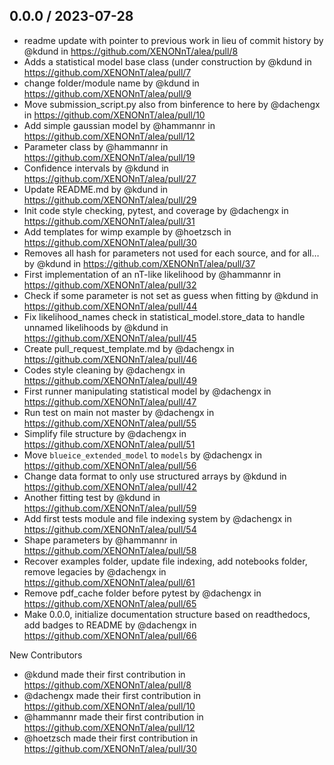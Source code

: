 0.0.0 / 2023-07-28
------------------
* readme update with pointer to previous work in lieu of commit history by @kdund in https://github.com/XENONnT/alea/pull/8
* Adds a statistical model base class (under construction by @kdund in https://github.com/XENONnT/alea/pull/7
* change folder/module name by @kdund in https://github.com/XENONnT/alea/pull/9
* Move submission_script.py also from binference to here by @dachengx in https://github.com/XENONnT/alea/pull/10
* Add simple gaussian model by @hammannr in https://github.com/XENONnT/alea/pull/12
* Parameter class by @hammannr in https://github.com/XENONnT/alea/pull/19
* Confidence intervals by @kdund in https://github.com/XENONnT/alea/pull/27
* Update README.md by @kdund in https://github.com/XENONnT/alea/pull/29
* Init code style checking, pytest, and coverage by @dachengx in https://github.com/XENONnT/alea/pull/31
* Add templates for wimp example by @hoetzsch in https://github.com/XENONnT/alea/pull/30
* Removes all hash for parameters not used for each source, and for all… by @kdund in https://github.com/XENONnT/alea/pull/37
* First implementation of an nT-like likelihood by @hammannr in https://github.com/XENONnT/alea/pull/32
* Check if some parameter is not set as guess when fitting by @kdund in https://github.com/XENONnT/alea/pull/44
* Fix likelihood_names check in statistical_model.store_data to handle unnamed likelihoods by @kdund in https://github.com/XENONnT/alea/pull/45
* Create pull_request_template.md by @dachengx in https://github.com/XENONnT/alea/pull/46
* Codes style cleaning by @dachengx in https://github.com/XENONnT/alea/pull/49
* First runner manipulating statistical model by @dachengx in https://github.com/XENONnT/alea/pull/47
* Run test on main not master by @dachengx in https://github.com/XENONnT/alea/pull/55
* Simplify file structure by @dachengx in https://github.com/XENONnT/alea/pull/51
* Move `blueice_extended_model` to `models` by @dachengx in https://github.com/XENONnT/alea/pull/56
* Change data format to only use structured arrays  by @kdund in https://github.com/XENONnT/alea/pull/42
* Another fitting test by @kdund in https://github.com/XENONnT/alea/pull/59
* Add first tests module and file indexing system by @dachengx in https://github.com/XENONnT/alea/pull/54
* Shape parameters by @hammannr in https://github.com/XENONnT/alea/pull/58
* Recover examples folder, update file indexing, add notebooks folder, remove legacies by @dachengx in https://github.com/XENONnT/alea/pull/61
* Remove pdf_cache folder before pytest by @dachengx in https://github.com/XENONnT/alea/pull/65
* Make 0.0.0, initialize documentation structure based on readthedocs, add badges to README by @dachengx in https://github.com/XENONnT/alea/pull/66

New Contributors
* @kdund made their first contribution in https://github.com/XENONnT/alea/pull/8
* @dachengx made their first contribution in https://github.com/XENONnT/alea/pull/10
* @hammannr made their first contribution in https://github.com/XENONnT/alea/pull/12
* @hoetzsch made their first contribution in https://github.com/XENONnT/alea/pull/30
